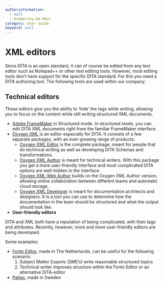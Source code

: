 ```yaml
---
authorinformation:
  - null
  - Kimberley.De.Moor
category: User Guide
keyword: null
---
```


# XML editors

Since DITA is an open standard, it can of course be edited from any text editor such as Notepad++ or other text editing tools. However, most editing tools don’t have support for the specific DITA standard. For this you need a DITA authoring tool. The following tools are used within our company:

## Technical editors

These editors give you the ability to ‘hide’ the tags while writing, allowing you to focus on the content while still writing structured XML documents.

* [Adobe FrameMaker](https://www.adobe.com/be_en/products/framemaker.html) in Structured mode. In structured mode, you can edit DITA XML documents right from the familiar FrameMaker interface.
* [Oxygen XML](co_oxygen_xml/) is an editor especially for DITA. It consists of a few separate packages, with an ever-growing range of products:
  * [Oxygen XML Editor](https://www.oxygenxml.com/xml_editor.html) is the complete package, meant for people that do technical writing as well as developing DITA Schemas and transformations.
  * [Oxygen XML Author](https://www.oxygenxml.com/xml_author.html) is meant for technical writers. With this package you get a more user-friendly interface and most complicated DITA options are well-hidden in the interface.
  * [Oxygen XML Web Author](https://www.oxygenxml.com/xml_web_author.html) builds on the Oxygen XML Author version, allowing online collaboration between different teams and automatic cloud storage.
  * [Oxygen XML Developer](https://www.oxygenxml.com/xml_developer.html) is meant for documentation architects and designers. It is a tool you can use to determine how the documentation in the team should be structured and what the output should look like.
* **User-friendly editors**

DITA and XML both have a reputation of being complicated, with their tags and attributes. Recently, however, more and more user-friendly editors are being developed.

Some examples:

* [Fonto Editor](https://www.fontoxml.com/), made in The Netherlands, can be useful for the following scenario:
  1. Subject Matter Experts \(SME’s\) write reasonable structured topics
  2. Technical writer improves structure within the Fonto Editor or an alternative DITA-editor
* [Paligo](http://paligo.net/), made in Sweden

